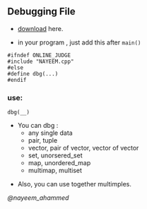 ## Debugging File
- [download](https://github.com/Nayeem-Ahammed/Templetes/blob/main/Debuggin_headerfile.cpp) here.

- in your program , just add this after `main()`
```
#ifndef ONLINE_JUDGE
#include "NAYEEM.cpp"
#else
#define dbg(...)
#endif
```

### use: 
`dbg(__)`
* You can dbg :
  - any single data
  - pair, tuple
  - vector, pair of vector, vector of vector
  - set, unorsered_set
  - map, unordered_map
  - multimap, multiset

- Also, you can use together multimples.

*@nayeem_ahammed*
